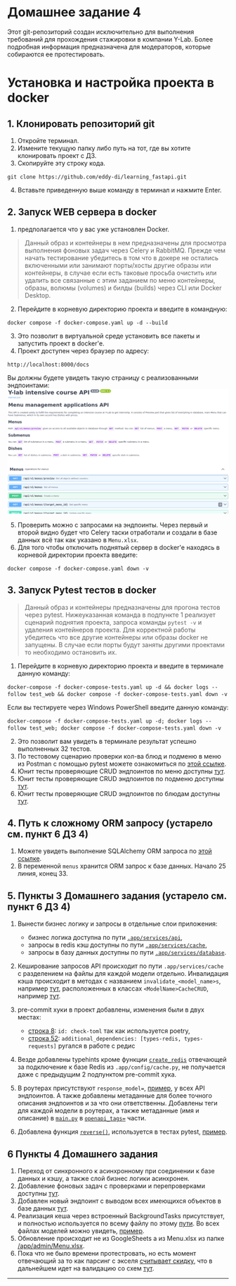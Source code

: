 # Домашнее задание 4

Этот git-репозиторий создан исключительно для выполнения требований для прохождения стажировки в компании Y-Lab. Более подробная информация предназначена для модераторов, которые собираются ее протестировать.

# Установка и настройка проекта в docker
## 1. Клонировать репозиторий git

1. Откройте терминал.
2. Измените текущую папку либо путь на тот, где вы хотите клонировать проект с ДЗ.
3. Скопируйте эту строку кода.

```
git clone https://github.com/eddy-di/learning_fastapi.git
```

4. Вставьте приведенную выше команду в терминал и нажмите Enter.

## 2. Запуск WEB сервера в docker

1. предполагается что у вас уже установлен Docker.

> Данный образ и контейнеры в нем предназначены для просмотра выполнения фоновых задач через Celery и RabbitMQ. Прежде чем начать тестирование убедитесь в том что в докере не остались включенными или занимают порты/хосты другие образы или контейнеры, в случае если есть таковые просьба очистить или удалить все связанные с этим заданием по меню контейнеры, образы, волюмы (volumes) и билды (builds) через CLI или Docker Desktop.

2. Перейдите в корневую директорию проекта и введите в командную:

```
docker compose -f docker-compose.yaml up -d --build
```

3. Это позволит в виртуальной среде установить все пакеты и запустить проект в docker'e.
4. Проект доступен через браузер по адресу:

```
http://localhost:8000/docs
```

Вы должны будете увидеть такую страницу с реализованными эндпоинтами: ![image](./readme_images/schemas_menu.png "Пример эндпоинтов")

5. Проверить можно с запросами на эндпоинты. Через первый и второй видно будет что Celery таски отработали и создали в базе данных всё так как указано в `Menu.xlsx`.
6. Для того чтобы отключить поднятый сервер в docker'e находясь в корневой директории проекта введите:

```
docker compose -f docker-compose.yaml down -v
```

## 3. Запуск Pytest тестов в docker

> Данный образ и контейнеры предназначены для прогона тестов через pytest. Нижеуказанная команда в подпункте 1 реализует сценарий поднятия проекта, запроса команды `pytest -v` и удаления контейнеров проекта. Для корректной работы убедитесь что все другие контейнеры или образы docker не запущены. В случае если порты будут заняты другими проектами то необходимо остановить их.

1. Перейдите в корневую директорию проекта и введите в терминале данную команду:

```
docker-compose -f docker-compose-tests.yaml up -d && docker logs --follow test_web && docker compose -f docker-compose-tests.yaml down -v
```

Если вы тестируете через Windows PowerShell введите данную команду:

```
docker-compose -f docker-compose-tests.yaml up -d; docker logs --follow test_web; docker compose -f docker-compose-tests.yaml down -v
```

2. Это позволит вам увидеть в терминале результат успешно выполненных 32 тестов.
3. По тестовому сценарию проверки кол-ва блюд и подменю в меню из Postman с помощью pytest можете ознакомиться по [этой ссылке](https://github.com/eddy-di/learning_fastapi/blob/main/tests/test_case4_counters.py).
4. Юнит тесты проверяющие CRUD эндпоинтов по меню доступны [тут](https://github.com/eddy-di/learning_fastapi/blob/main/tests/test_menu_crud.py).
5. Юнит тесты проверяющие CRUD эндпоинтов по подменю доступны [тут](https://github.com/eddy-di/learning_fastapi/blob/main/tests/test_submenu_crud.py).
6. Юнит тесты проверяющие CRUD эндпоинтов по блюдам доступны [тут](https://github.com/eddy-di/learning_fastapi/blob/main/tests/test_dish_crud.py).


## 4. Путь к сложному ORM запросу (устарело см. пункт 6 ДЗ 4)

1. Можете увидеть выполнение SQLAlchemy ORM запроса по [этой ссылке](https://github.com/eddy-di/learning_fastapi/blob/469fca66b163d470eb87ff92a5537a41f532781f/app/services/database/menu.py#L24).
2. В переменной `menus` хранится ORM запрос к базе данных. Начало 25 линия, конец 33.

## 5. Пункты 3 Домашнего задания (устарело см. пункт 6 ДЗ 4)

1. Вынести бизнес логику и запросы в отдельные слои приложения:
    - бизнес логика доступна по пути [`.app/services/api`](https://github.com/eddy-di/learning_fastapi/tree/main/app/services/api),
    - запросы в redis кэш доступны по пути [`.app/services/cache`](https://github.com/eddy-di/learning_fastapi/tree/main/app/services/cache),
    - запросы в базу данных доступны по пути [`.app/services/database`](https://github.com/eddy-di/learning_fastapi/tree/main/app/services/database).

2. Кеширование запросов API происходит по пути `.app/services/cache` с разделением на файлы для каждой модели отдельно. Инвалидация кэша происходит в методах с названием `invalidate_<model_name>s`, например [тут](https://github.com/eddy-di/learning_fastapi/blob/469fca66b163d470eb87ff92a5537a41f532781f/app/services/cache/dish.py#L27), расположенных в классах `<ModelName>CacheCRUD`, например [тут](https://github.com/eddy-di/learning_fastapi/blob/469fca66b163d470eb87ff92a5537a41f532781f/app/services/cache/dish.py#L8).

3. pre-commit хуки в проект добавлены, изменения были в двух местах:
    - [строка 8](https://github.com/eddy-di/learning_fastapi/blob/895b422e3cf234199f8bfd745feceaba9bd34eeb/.pre-commit-config.yaml#L8): `id: check-toml` так как используется poetry,
    - [строка 52](https://github.com/eddy-di/learning_fastapi/blob/895b422e3cf234199f8bfd745feceaba9bd34eeb/.pre-commit-config.yaml#L52): `additional_dependencies: [types-redis, types-requests]` ругался в работе с редис

4. Везде добавлены typehints кроме функции [`create_redis`](https://github.com/eddy-di/learning_fastapi/blob/895b422e3cf234199f8bfd745feceaba9bd34eeb/app/config/cache.py#L6) отвечающей за подключение к базе Redis из `.app/config/cache.py`, не получается даже с предыдущим 2 подпунктом pre-commit хука.

5. В роутерах присутствуют `response_model=`, [пример](https://github.com/eddy-di/learning_fastapi/blob/469fca66b163d470eb87ff92a5537a41f532781f/app/routers/dish.py#L20), у всех API эндпоинтов. А также добавлены метаданные для более точного описания эндпоинтов и за что они ответственны. Добавлены теги для каждой модели в роутерах, а также метаданные (имя и описание) в [`main.py`](https://github.com/eddy-di/learning_fastapi/blob/main/app/main.py) в [`openapi_tags=`](https://github.com/eddy-di/learning_fastapi/blob/895b422e3cf234199f8bfd745feceaba9bd34eeb/app/main.py#L30) части.

6. Добавлена функция [`reverse()`](https://github.com/eddy-di/learning_fastapi/blob/895b422e3cf234199f8bfd745feceaba9bd34eeb/app/utils/pathfinder.py#L15), используется в тестах pytest, [пример](https://github.com/eddy-di/learning_fastapi/blob/5794d5241c145fe9e5a3152010c3814227e9a37a/tests/test_case4_counters.py#L26).

## 6 Пункты 4 Домашнего задания

1. Переход от синхронного к асинхронному при соединении к базе данных и кэшу, а также слой бизнес логики асинхронен.
2. Добавление фоновых задач с проверками и перепроверками доступны [тут](app/celery/).
3. Добавлен новый эндпоинт с выводом всех имеющихся объектов в базе данных [тут](https://github.com/eddy-di/learning_fastapi/blob/0500f4a186e400fc4ac3843a54defbabc97e24f3/app/routers/menu.py#L25).
4. Реализация кеша через встроенный BackgroundTasks присутствует, и полностью используется по всему файлу по этому [пути](app/services/api/). Во всех файлах моделей можно увидеть, [пример](https://github.com/eddy-di/learning_fastapi/blob/0500f4a186e400fc4ac3843a54defbabc97e24f3/app/services/api/dish.py#L27).
5. Обновление происходит не из GoogleSheets а из Menu.xlsx из папке [/app/admin/Menu.xlsx](app/admin/Menu.xlsx).
6. Пока что не было времени протестровать, но есть момент отвечающий за то как парсинг с экселя [считывает скидку](https://github.com/eddy-di/learning_fastapi/blob/0500f4a186e400fc4ac3843a54defbabc97e24f3/app/celery/helpers/parser.py#L53), что в дальнейшем идет на валидацию со схем [тут](https://github.com/eddy-di/learning_fastapi/blob/0500f4a186e400fc4ac3843a54defbabc97e24f3/app/schemas/dish.py#L45).
---
